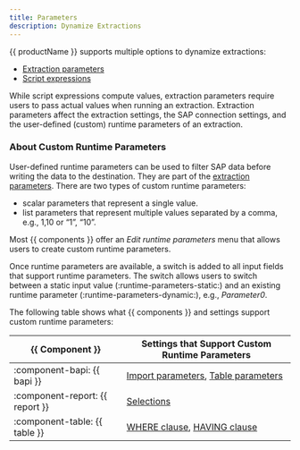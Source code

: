 ```yaml
---
title: Parameters
description: Dynamize Extractions
---
```



{{ productName }} supports multiple options to dynamize extractions:

- [Extraction parameters](extraction-parameters.md)
- [Script expressions](script-expressions.md)

While script expressions compute values, extraction parameters require users to pass actual values when running an extraction.
Extraction parameters affect the extraction settings, the SAP connection settings, and the user-defined (custom) runtime parameters of an extraction. 


### About Custom Runtime Parameters

User-defined runtime parameters can be used to filter SAP data before writing the data to the destination.
They are part of the [extraction parameters](extraction-parameters.md/#custom).
There are two types of custom runtime parameters:

- scalar parameters that represent a single value.
- list parameters that represent multiple values separated by a comma, e.g., 1,10 or “1”, “10”.

Most {{ components }} offer an *Edit runtime parameters* menu that allows users to create custom runtime parameters.

Once runtime parameters are available, a switch is added to all input fields that support runtime parameters.
The switch allows users to switch between a static input value (:runtime-parameters-static:) and an existing runtime parameter (:runtime-parameters-dynamic:), e.g., *Parameter0*.

The following table shows what {{ components }} and settings support custom runtime parameters:

| {{ Component }} |  Settings that Support Custom Runtime Parameters | 
|----------|-------------|
| :component-bapi: {{ bapi }} | [Import parameters](../bapi/input-and-output.md/#import-parameters), [Table parameters](../bapi/input-and-output.md/#table-parameters) |  
| :component-report: {{ report }}  | [Selections](../report/variants-and-selections.md/#edit-selections)  | 
| :component-table: {{ table }}  | [WHERE clause](../table/where-clause.md), [HAVING clause](../table/having-clause.md) | 